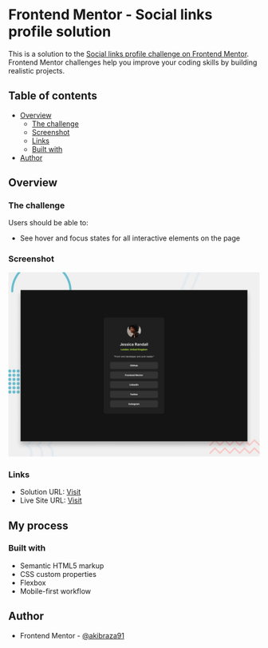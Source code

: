 # Frontend Mentor - Social links profile solution

This is a solution to the [Social links profile challenge on Frontend Mentor](https://www.frontendmentor.io/challenges/social-links-profile-UG32l9m6dQ). Frontend Mentor challenges help you improve your coding skills by building realistic projects. 

## Table of contents

- [Overview](#overview)
  - [The challenge](#the-challenge)
  - [Screenshot](#screenshot)
  - [Links](#links)
  - [Built with](#built-with)
- [Author](#author)

## Overview

### The challenge

Users should be able to:

- See hover and focus states for all interactive elements on the page

### Screenshot

![](./design/desktop-preview.jpg)


### Links

- Solution URL: [Visit](https://www.frontendmentor.io/solutions/responsive-profile-page-using-css-flexbox-Er8ms2cQH3)
- Live Site URL: [Visit](https://akibraza91.github.io/social-profile/)

## My process

### Built with

- Semantic HTML5 markup
- CSS custom properties
- Flexbox
- Mobile-first workflow

## Author

- Frontend Mentor - [@akibraza91](https://www.frontendmentor.io/profile/akibraza91)
